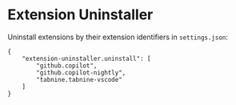 # Extension Uninstaller

Uninstall extensions by their extension identifiers in `settings.json`:

```
{
    "extension-uninstaller.uninstall": [
        "github.copilot",
        "github.copilot-nightly",
        "tabnine.tabnine-vscode"
    ]
}
```
